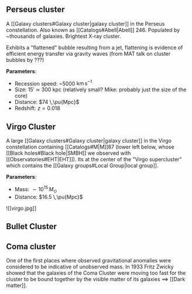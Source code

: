 ## Perseus cluster
A [[Galaxy clusters#Galaxy cluster|galaxy cluster]] in the Perseus constellation. Also known as [[Catalogs#Abell|Abell]] 246. Populated by ~thousands of galaxies. Brightest X-ray cluster.

Exhibits a "flattened" bubble resulting from a jet, flattening is evidence of efficient energy transfer via gravity waves (from MAT talk on cluster bubbles by ???)

**Parameters**:
- Recession speed: ~5000 $\mathrm{km}\,\mathrm{s}^{-1}$ 
- Size: $15'$ $\simeq$ $300$ kpc (relatively small? Mike: probably just the size of the core)
- Distance: $74 \,\pu{Mpc}$ 
- Redshift: $z = 0.018$


## Virgo Cluster
A large [[Galaxy clusters#Galaxy cluster|galaxy cluster]] in the Virgo constellation containing [[Catalogs#M|M]]87 (lower left below, whose [[Black holes#Black hole|SMBH]] we observed with [[Observatories#EHT|EHT]]). Its at the center of the "Virgo supercluster" which contains the [[Galaxy groups#Local Group|local group]].

**Parameters**:
- Mass: $\sim 10^{15}\,M_\odot$
- Distance: $16.5 \,\pu{Mpc}$ 


![[virgo.jpg]]


## Bullet Cluster


## Coma cluster
One of the first places where observed gravitational anomalies were considered to be indicative of unobserved mass. In 1933 Fritz Zwicky showed that the galaxies of the Coma Cluster were moving too fast for the cluster to be bound together by the visible matter of its galaxies $\implies$ [[Dark matter]].